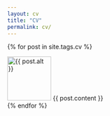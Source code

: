 ```yaml
---
layout: cv
title: "CV"
permalink: cv/
---
```

{% for post in site.tags.cv %}
  <div class="container">
      <div class="row">
          <div class="col-lg-8 col-lg-offset-2">
              <div class="modal-body">
                  <img src="../img/foto.jpg" class="img-responsive img-centered img-circle" style="width: 100px" alt="{{ post.alt }}">
                      {{ post.content }}
              </div>
          </div>
      </div>
  </div>
{% endfor %}